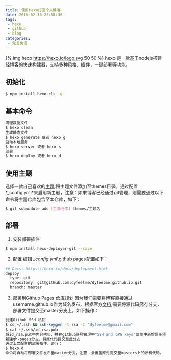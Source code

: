 ```yaml
---
title: 使用Hexo打造个人博客
date: 2016-02-16 23:58:36
tags:
 - hexo
 - github
 - blog
categories:
 - 兔言兔语
---
```


{% img hexo https://hexo.io/logo.svg 50 50 %}
hexo 是一款基于nodejs搭建轻博客的快速构建器，支持多种风格、插件，一键部署等功能。
<!-- more -->

## 初始化 ##
```bash
$ npm install hexo-cli -g
```

## 基本命令 ##
```bash
清理数据文件
$ hexo clean
生成静态文件
$ hexo generate 或者 hexo g
启动本地服务
$ hexo server 或者 hexo s
部署
$ hexo deploy 或者 hexo d
```

## 使用主题 ##
选择一款自己喜欢的[主题](https://hexo.io/themes/),将主题文件添加至themes目录，通过配置*_config.yml*来启用新主题，注意：如果博客已经通过git管理，则需要通过以下命令将主题仓库包含至本仓库，如下：
```bash
$ git submodule add [主题仓库] themes/主题名
```
## 部署 ##
1. 安装部署插件
```bash
$ npm install hexo-deployer-git --save
```
2. 配置
编辑 *_config.yml*,github pages配置如下：
```bash
## Docs: https://hexo.io/docs/deployment.html
deploy:
  type: git
  repository: git@github.com:dyfeelme/dyfeelme.github.io.git
  branch: master
```
3. 部署到Githup Pages
仓库规划
因为我们需要将博客直接通过username.github.io作为域名发布，根据官方[文档](https://help.github.com/articles/user-organization-and-project-pages/),需要将源代码另存分支，部署文件提交至master分支上。如下操作：
```bash
创建Github SSH 私钥
$ cd ~/.ssh && ssh-keygen -t rsa -C "dyfeelme@gmail.com"
$ cat ~/.ssh/id_rsa.pub
将id_rsa.put中内容拷贝，并在github账号管理中"SSH and GPG keys"菜单中新增信任项。
新建gh-pages分支，将原代码提交至此分支
通过上文配置的部署插件，运行：
$ hexo d
命令将自动将部署文件发布至master分支，注意：会覆盖原先提交至masters上的所有代码。
```

